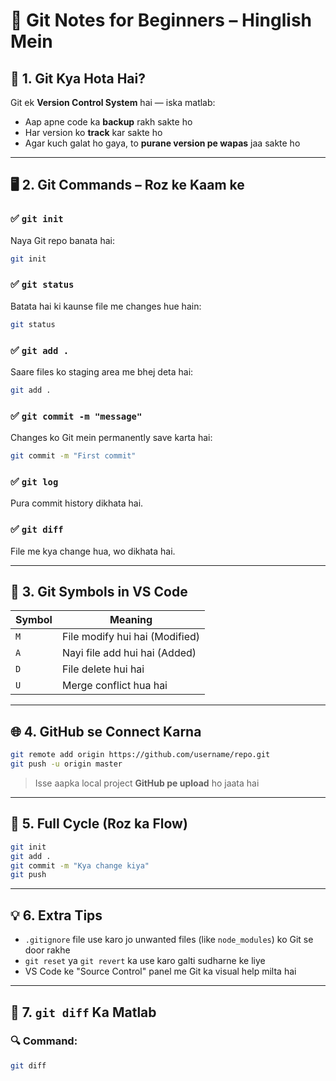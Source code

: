 
# 🧠 Git Notes for Beginners – Hinglish Mein

## 📌 1. Git Kya Hota Hai?
Git ek **Version Control System** hai — iska matlab:
- Aap apne code ka **backup** rakh sakte ho
- Har version ko **track** kar sakte ho
- Agar kuch galat ho gaya, to **purane version pe wapas** jaa sakte ho

---

## 🖥️ 2. Git Commands – Roz ke Kaam ke

### ✅ `git init`
Naya Git repo banata hai:
```bash
git init
```

### ✅ `git status`
Batata hai ki kaunse file me changes hue hain:
```bash
git status
```

### ✅ `git add .`
Saare files ko staging area me bhej deta hai:
```bash
git add .
```

### ✅ `git commit -m "message"`
Changes ko Git mein permanently save karta hai:
```bash
git commit -m "First commit"
```

### ✅ `git log`
Pura commit history dikhata hai.

### ✅ `git diff`
File me kya change hua, wo dikhata hai.

---

## 🧾 3. Git Symbols in VS Code

| Symbol | Meaning |
|--------|---------|
| `M`    | File modify hui hai (Modified) |
| `A`    | Nayi file add hui hai (Added) |
| `D`    | File delete hui hai |
| `U`    | Merge conflict hua hai |

---

## 🌐 4. GitHub se Connect Karna

```bash
git remote add origin https://github.com/username/repo.git
git push -u origin master
```

> Isse aapka local project **GitHub pe upload** ho jaata hai

---

## 🔄 5. Full Cycle (Roz ka Flow)

```bash
git init
git add .
git commit -m "Kya change kiya"
git push
```

---

## 💡 6. Extra Tips

- `.gitignore` file use karo jo unwanted files (like `node_modules`) ko Git se door rakhe
- `git reset` ya `git revert` ka use karo galti sudharne ke liye
- VS Code ke "Source Control" panel me Git ka visual help milta hai





---

## 🧪 7. `git diff` Ka Matlab

### 🔍 Command:
```bash
git diff
